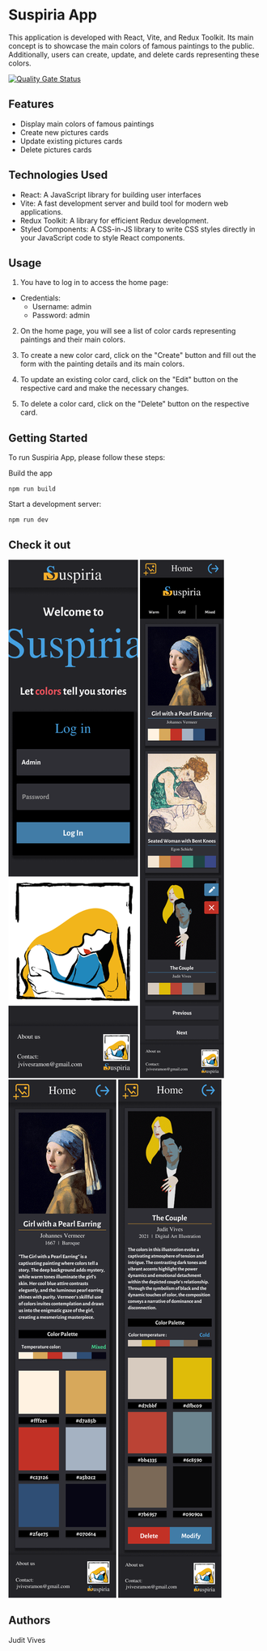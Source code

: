 # Suspiria App

This application is developed with React, Vite, and Redux Toolkit. Its main concept is to showcase the main colors of famous paintings to the public. Additionally, users can create, update, and delete cards representing these colors.

[![Quality Gate Status](https://sonarcloud.io/api/project_badges/measure?project=isdi-coders-2023_Judit-Vives-Final-Project-front-202304-bcn&metric=alert_status)](https://sonarcloud.io/summary/overall?id=isdi-coders-2023_Judit-Vives-Final-Project-front-202304-bcn)

## Features

- Display main colors of famous paintings
- Create new pictures cards
- Update existing pictures cards
- Delete pictures cards

## Technologies Used

- React: A JavaScript library for building user interfaces
- Vite: A fast development server and build tool for modern web applications.
- Redux Toolkit: A library for efficient Redux development.
- Styled Components: A CSS-in-JS library to write CSS styles directly in your JavaScript code to style React components.

## Usage

1. You have to log in to access the home page:

- Credentials:
  - Username: admin
  - Password: admin

2. On the home page, you will see a list of color cards representing paintings and their main colors.

3. To create a new color card, click on the "Create" button and fill out the form with the painting details and its main colors.

4. To update an existing color card, click on the "Edit" button on the respective card and make the necessary changes.

5. To delete a color card, click on the "Delete" button on the respective card.

## Getting Started

To run Suspiria App, please follow these steps:

Build the app

```
npm run build
```

Start a development server:

```
npm run dev
```

## Check it out

![Suspiria App](./public/images/media/welcome-login-page.png)
![Suspiria App](./public/images/media/collection-cards.png)
![Suspiria App](./public/images/media/detail-card.png)
![Suspiria App](./public/images/media/own-create-detail-card.png)

## Authors

Judit Vives
